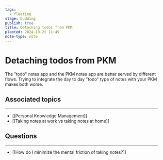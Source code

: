 ```yaml
---
tags:
  - fleeting
stage: budding
publish: true
title: Detaching todos from PKM
planted: 2024-10-25 11:49
note-type: note
---
```

# Detaching todos from PKM

The "todo" notes app and the PKM notes app are better served by different flows. Trying to integrate the day to day "todo" type of notes with your PKM makes both worse.
## Associated topics
---
- [[Personal Knowledge Management]]
- [[Taking notes at work vs taking notes at home]]

## Questions
---
- [[How do I minimize the mental friction of taking notes?]]
